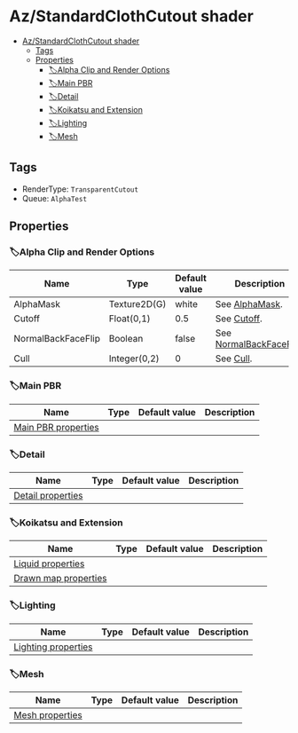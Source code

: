 # Az/StandardClothCutout shader

- [Az/StandardClothCutout shader](#azstandardclothcutout-shader)
  - [Tags](#tags)
  - [Properties](#properties)
    - [🏷️Alpha Clip and Render Options](#️alpha-clip-and-render-options)
    - [🏷️Main PBR](#️main-pbr)
    - [🏷️Detail](#️detail)
    - [🏷️Koikatsu and Extension](#️koikatsu-and-extension)
    - [🏷️Lighting](#️lighting)
    - [🏷️Mesh](#️mesh)

## Tags
- RenderType: `TransparentCutout`
- Queue: `AlphaTest`

## Properties
### 🏷️Alpha Clip and Render Options
| Name               | Type         | Default value | Description                                                                                                    |
| ------------------ | ------------ | ------------- | -------------------------------------------------------------------------------------------------------------- |
| AlphaMask          | Texture2D(G) | white         | See [AlphaMask](../common/alpha_clip_and_render_options_property_descriptions.md#alphamask).                   |
| Cutoff             | Float(0,1)   | 0.5           | See [Cutoff](../common/alpha_clip_and_render_options_property_descriptions.md#cutoff).                         |
| NormalBackFaceFlip | Boolean      | false         | See [NormalBackFaceFlip](../common/alpha_clip_and_render_options_property_descriptions.md#normalbackfaceflip). |
| Cull               | Integer(0,2) | 0             | See [Cull](../common/alpha_clip_and_render_options_property_descriptions.md#cull).                             |

### 🏷️Main PBR
| Name                                          | Type | Default value | Description |
| --------------------------------------------- | ---- | ------------- | ----------- |
| [Main PBR properties](main_pbr_properties.md) |      |               |             |

### 🏷️Detail
| Name                                      | Type | Default value | Description |
| ----------------------------------------- | ---- | ------------- | ----------- |
| [Detail properties](detail_properties.md) |      |               |             |

### 🏷️Koikatsu and Extension
| Name                                            | Type | Default value | Description |
| ----------------------------------------------- | ---- | ------------- | ----------- |
| [Liquid properties](liquid_properties.md)       |      |               |             |
| [Drawn map properties](drawn_map_properties.md) |      |               |             |

### 🏷️Lighting
| Name                                          | Type | Default value | Description |
| --------------------------------------------- | ---- | ------------- | ----------- |
| [Lighting properties](lighting_properties.md) |      |               |             |

### 🏷️Mesh
| Name                                  | Type | Default value | Description |
| ------------------------------------- | ---- | ------------- | ----------- |
| [Mesh properties](mesh_properties.md) |      |               |             |
